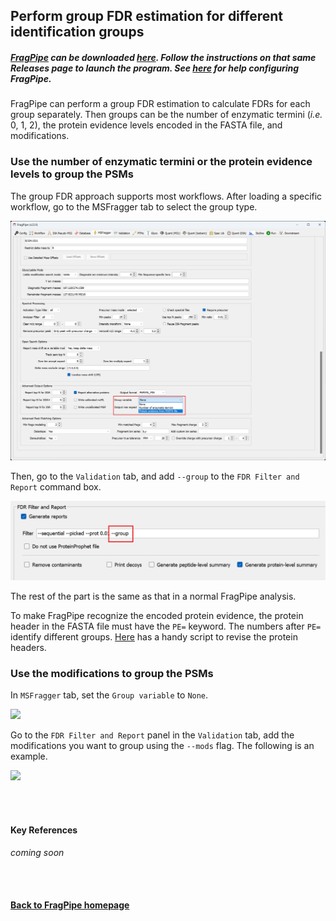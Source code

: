 ## Perform group FDR estimation for different identification groups

##### [FragPipe](https://fragpipe.nesvilab.org) can be downloaded [here](https://github.com/Nesvilab/FragPipe/releases). Follow the instructions on that same Releases page to launch the program. See [here](https://fragpipe.nesvilab.org/docs/tutorial_fragpipe.html#configure-fragpipe) for help configuring FragPipe.

FragPipe can perform a group FDR estimation to calculate FDRs for each group separately. Then groups can be the number of enzymatic termini (_i.e._ 0, 1, 2), the protein evidence levels encoded in the FASTA file, and modifications.


### Use the number of enzymatic termini or the protein evidence levels to group the PSMs

The group FDR approach supports most workflows. After loading a specific workflow, go to the MSFragger tab to select the group type.

![](https://raw.githubusercontent.com/Nesvilab/FragPipe/gh-pages/images/group_fdr_1.png)

Then, go to the `Validation` tab, and add `--group` to the `FDR Filter and Report` command box.

![](https://raw.githubusercontent.com/Nesvilab/FragPipe/gh-pages/images/group_fdr_2.png)

The rest of the part is the same as that in a normal FragPipe analysis.

To make FragPipe recognize the encoded protein evidence, the protein header in the FASTA file must have the `PE=` keyword. The numbers after `PE=` identify different groups. [Here](https://github.com/bassanilab/CircRNA_MS_ref_fasta) has a handy script to revise the protein headers.


### Use the modifications to group the PSMs

In `MSFragger` tab, set the `Group variable` to `None`.

![](https://raw.githubusercontent.com/Nesvilab/FragPipe/gh-pages/images/group_fdr_3.png)


Go to the `FDR Filter and Report` panel in the `Validation` tab, add the modifications you want to group using the `--mods` flag. The following is an example.

![](https://raw.githubusercontent.com/Nesvilab/FragPipe/gh-pages/images/group_fdr_4.png)


<br>
<br>


#### Key References
_coming soon_



<br>
<br>

#### [Back to FragPipe homepage](https://fragpipe.nesvilab.org/)
